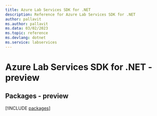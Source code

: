 ```yaml
---
title: Azure Lab Services SDK for .NET
description: Reference for Azure Lab Services SDK for .NET
author: pallavit
ms.author: pallavit
ms.data: 03/02/2023
ms.topic: reference
ms.devlang: dotnet
ms.service: labservices
---
```

# Azure Lab Services SDK for .NET - preview
## Packages - preview
[!INCLUDE [packages](lab-services-index.md)]